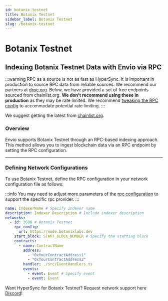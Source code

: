 ```yaml
---
id: botanix-testnet
title: Botanix Testnet
sidebar_label: Botanix Testnet
slug: /botanix-testnet
---
```


# Botanix Testnet

## Indexing Botanix Testnet Data with Envio via RPC

:::warning
RPC as a source is not as fast as HyperSync. It is important in production to source RPC data from reliable sources. We recommend our partners at [drpc.org](https://drpc.org). Below, we have provided a set of free endpoints sourced from chainlist.org. **We don't recommend using these in production** as they may be rate limited. We recommend [tweaking the RPC config](./rpc-sync) to accommodate potential rate limiting.
:::

We suggest getting the latest from [chainlist.org](https://chainlist.org).

### Overview

Envio supports Botanix Testnet through an RPC-based indexing approach. This method allows you to ingest blockchain data via an RPC endpoint by setting the RPC configuration.

---

### Defining Network Configurations

To use Botanix Testnet, define the RPC configuration in your network configuration file as follows:

:::info
You may need to adjust more parameters of the [rpc configuration](./rpc-sync) to support the specific rpc provider. 
:::

```yaml
name: IndexerName # Specify indexer name
description: Indexer Description # Include indexer description
networks:
  - id: 3636 # Botanix Testnet
    rpc_config:
      url: https://node.botanixlabs.dev 
    start_block: START_BLOCK_NUMBER # Specify the starting block
    contracts:
      - name: ContractName
        address:
          - "0xYourContractAddress1"
          - "0xYourContractAddress2"
        handler: ./src/EventHandlers.ts
        events:
          - event: Event # Specify event
          - event: Event
```

Want HyperSync for Botanix Testnet? Request network support here [Discord](https://discord.gg/fztEvj79m3)!
